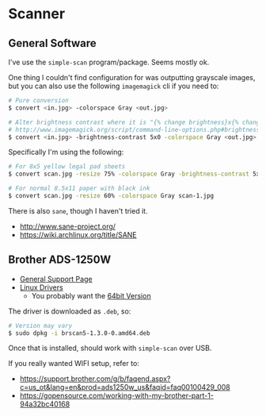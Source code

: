 # Scanner

## General Software

I've use the `simple-scan` program/package. Seems mostly ok.

One thing I couldn't find configuration for was outputting grayscale images, but you can also use the following `imagemagick` cli if you need to:

```sh
# Pure conversion
$ convert <in.jpg> -colorspace Gray <out.jpg>

# Alter brightness contrast where it is "{% change brightness}x{% change constrast}
# http://www.imagemagick.org/script/command-line-options.php#brightness-contrast
$ convert <in.jpg> -brightness-contrast 5x0 -colorspace Gray <out.jpg>
```

Specifically I'm using the following:

```sh
# For 8x5 yellow legal pad sheets
$ convert scan.jpg -resize 75% -colorspace Gray -brightness-contrast 5x0 scan-1.jpg

# For normal 8.5x11 paper with black ink
$ convert scan.jpg -resize 60% -colorspace Gray scan-1.jpg
```


There is also `sane`, though I haven't tried it.

* <http://www.sane-project.org/>
* <https://wiki.archlinux.org/title/SANE>

## Brother ADS-1250W

* [General Support Page](https://support.brother.com/g/b/producttop.aspx?c=us&lang=en&prod=ads1250w_us)
* [Linux Drivers](https://support.brother.com/g/b/downloadlist.aspx?c=us&lang=en&prod=ads1250w_us&os=128)
    * You probably want the [64bit Version](https://support.brother.com/g/b/downloadend.aspx?c=us&lang=en&prod=ads1250w_us&os=128&dlid=dlf104033_000&flang=4&type3=566)

The driver is downloaded as `.deb`, so:

```sh
# Version may vary
$ sudo dpkg -i brscan5-1.3.0-0.amd64.deb
```

Once that is installed, should work with `simple-scan` over USB.


If you really wanted WIFI setup, refer to:

* <https://support.brother.com/g/b/faqend.aspx?c=us_ot&lang=en&prod=ads1250w_us&faqid=faq00100429_008>
* <https://gopensource.com/working-with-my-brother-part-1-94a32bc40168>









